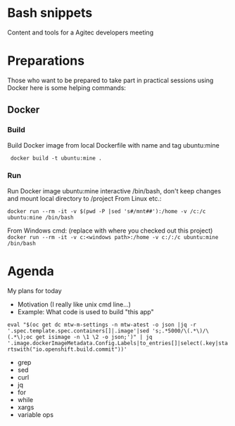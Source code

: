 # Bash snippets
Content and tools for a Agitec developers meeting
# Preparations
Those who want to be prepared to take part in practical sessions using Docker here is some helping commands:
## Docker
### Build
Build Docker image from local Dockerfile with name and tag ubuntu:mine

``` docker build -t ubuntu:mine .```

### Run
Run Docker image ubuntu:mine interactive /bin/bash, don't keep changes and mount local directory to /project
From Linux etc.:

```docker run --rm -it -v $(pwd -P |sed 's#/mnt##'):/home -v /c:/c ubuntu:mine /bin/bash```

From Windows cmd: (replace <windows path> with where you checked out this project)
```docker run --rm -it -v c:<windows path>:/home -v c:/:/c ubuntu:mine /bin/bash```


# Agenda
My plans for today

- Motivation (I really like unix cmd line...)
- Example: What code is used to build "this app"

```eval "$(oc get dc mtw-m-settings -n mtw-atest -o json |jq -r '.spec.template.spec.containers[]|.image'|sed 's;.*5000/\(.*\)/\(.*\);oc get isimage -n \1 \2 -o json;')" | jq '.image.dockerImageMetadata.Config.Labels|to_entries[]|select(.key|startswith("io.openshift.build.commit"))'```

- grep
- sed
- curl
- jq
- for
- while
- xargs
- variable ops

